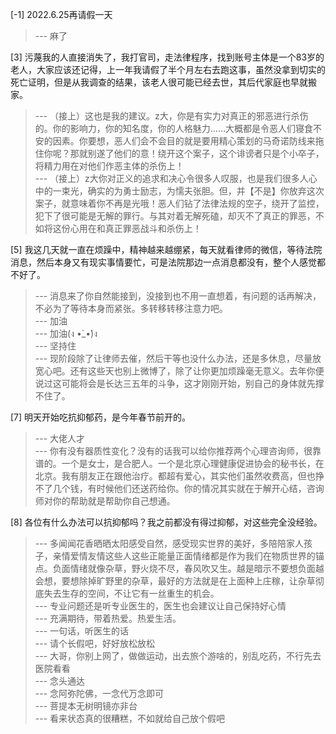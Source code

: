 
[-1] 2022.6.25再请假一天
>--- 麻了<br>

[3] 污蔑我的人直接消失了，我打官司，走法律程序，找到账号主体是一个83岁的老人，大家应该还记得，上一年我请假了半个月左右去跑这事，虽然没拿到切实的死亡证明，但是从我调查的结果，该老人很可能已经去世，其后代家庭也早就搬家。
>--- （接上）这也是我的建议。z大，你是有实力对真正的邪恶进行杀伤的。你的影响力，你的知名度，你的人格魅力……大概都是令恶人们寝食不安的因素。你要想，恶人们会不会目的就是要用精心策划的马奇诺防线来拖住你呢？那就别遂了他们的意！绕开这个案子，这个诽谤者只是个小卒子，将精力用在对他们作恶主体的杀伤上！<br>
>--- （接上）z大你对正义的追求和决心令很多人叹服，也是我们很多人心中的一束光，确实的为勇士励志，为懦夫张胆。但，并【不是】你放弃这次案子，就意味着你不再是光哦！恶人们钻了法律法规的空子，绕开了监控，犯下了很可能是无解的罪行。与其对着无解死磕，却灭不了真正的罪恶，不如将这份心用在和真正罪恶战斗和杀伤上！<br>

[5] 我这几天就一直在烦躁中，精神越来越绷紧，每天就看律师的微信，等待法院消息，然后本身又有现实事情要忙，可是法院那边一点消息都没有，整个人感觉都不好了。
>--- 消息来了你自然能接到，没接到也不用一直想着，有问题的话再解决，不必为了等待本身而紧张。多转移转移注意力吧。<br>
>--- 加油<br>
>--- 加油(ง •̀_•́)ง<br>
>--- 坚持住<br>
>--- 现阶段除了让律师去催，然后干等也没什么办法，还是多休息，尽量放宽心吧。还有这些天也别上微博了，除了让你更加烦躁毫无意义。去年你便说过这可能将会是长达三五年的斗争，这才刚刚开始，别自己的身体就先撑不住了。<br>

[7] 明天开始吃抗抑郁药，是今年春节前开的。
>--- 大佬人才<br>
>--- 你有没有器质性变化？没有的话我可以给你推荐两个心理咨询师，很靠谱的。一个是女士，是合肥人。一个是北京心理健康促进协会的秘书长，在北京。我有朋友正在跟他治疗。都超有爱心，其实他们虽然收费高，但也挣不了几个钱，有时候他们还送药给你。你的情况其实就在于解开心结，咨询师对你的帮助就是帮助你自己想通。<br>

[8] 各位有什么办法可以抗抑郁吗？我之前都没有得过抑郁，对这些完全没经验。
>--- 多闻闻花香晒晒太阳感受自然，感受现实世界的美好，多陪陪家人孩子，亲情爱情友情这些人这些正能量正面情绪都是作为我们在物质世界的锚点。负面情绪就像杂草，野⽕烧不尽，春风吹⼜⽣。越是暗示不要想负面越会想，要想除掉旷野⾥的杂草，最好的⽅法就是在上⾯种上庄稼，让杂草彻底失去⽣存的空间，不让它有⼀丝重⽣的机会。<br>
>--- 专业问题还是听专业医生的，医生也会建议让自己保持好心情<br>
>--- 充满期待，带着热爱。热爱生活。<br>
>--- 一句话，听医生的话<br>
>--- 请个长假吧，好好放松放松<br>
>--- 大哥，你别上网了，做做运动，出去旅个游啥的，别乱吃药，不行先去医院看看<br>
>--- 念头通达<br>
>--- 念阿弥陀佛，一念代万念即可<br>
>--- 菩提本无树明镜亦非台<br>
>--- 看来状态真的很糟糕，不如就给自己放个假吧<br>
